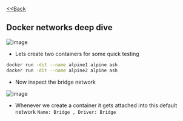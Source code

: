 [<<Back](index.md)
## Docker networks deep dive


![image](https://user-images.githubusercontent.com/13016162/62511492-9ee18980-b831-11e9-97ed-4792d4df158f.png)

* Lets create two containers for some quick testing

```bash
docker run -dit --name alpine1 alpine ash
docker run -dit --name alpine2 alpine ash
```

* Now inspect the bridge network

![image](https://user-images.githubusercontent.com/13016162/72863360-5aba4680-3cf6-11ea-9388-dab79ce83960.png)

* Whenever we create a container it gets attached into this default network `Name: Bridge , Driver: Bridge`
